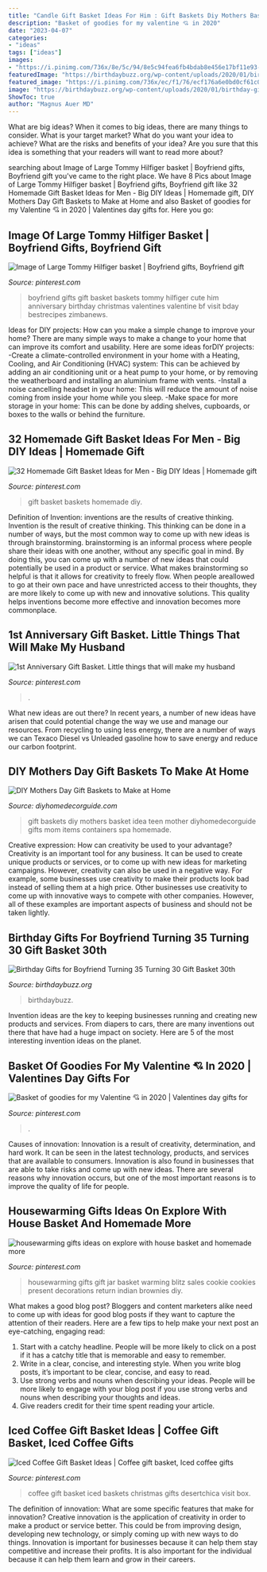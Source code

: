 ```yaml
---
title: "Candle Gift Basket Ideas For Him : Gift Baskets Diy Mothers Basket Idea Teen Mother Diyhomedecorguide Gifts Mom Items Containers Spa Homemade"
description: "Basket of goodies for my valentine 💘 in 2020"
date: "2023-04-07"
categories:
- "ideas"
tags: ["ideas"]
images:
- "https://i.pinimg.com/736x/8e/5c/94/8e5c94fea6fb4bdab8e456e17bf11e93--coffee-gift-baskets-coffee-gifts.jpg"
featuredImage: "https://birthdaybuzz.org/wp-content/uploads/2020/01/birthday-gifts-for-boyfriend-turning-35-turning-30-gift-basket-30th-birthday-gifts-30th-of-birthday-gifts-for-boyfriend-turning-35-scaled.jpg"
featured_image: "https://i.pinimg.com/736x/ec/f1/76/ecf176a6e0bd0cf61c033befcde310f7--homemade-gift-baskets-fundraiser-baskets.jpg"
image: "https://birthdaybuzz.org/wp-content/uploads/2020/01/birthday-gifts-for-boyfriend-turning-35-turning-30-gift-basket-30th-birthday-gifts-30th-of-birthday-gifts-for-boyfriend-turning-35-scaled.jpg"
ShowToc: true
author: "Magnus Auer MD"
---
```



What are big ideas?
When it comes to big ideas, there are many things to consider. What is your target market? What do you want your idea to achieve? What are the risks and benefits of your idea? Are you sure that this idea is something that your readers will want to read more about?

	

		
searching about Image of Large Tommy Hilfiger basket | Boyfriend gifts, Boyfriend gift you've came to the right place. We have 8 Pics about Image of Large Tommy Hilfiger basket | Boyfriend gifts, Boyfriend gift like 32 Homemade Gift Basket Ideas for Men - Big DIY Ideas | Homemade gift, DIY Mothers Day Gift Baskets to Make at Home and also Basket of goodies for my Valentine 💘 in 2020 | Valentines day gifts for. Here you go:
		
    
## Image Of Large Tommy Hilfiger Basket | Boyfriend Gifts, Boyfriend Gift

<img loading=lazy src="https://i.pinimg.com/736x/4b/8f/ab/4b8fab6d0bcb725af758918859b84cb7.jpg" onerror="this.onerror=null;this.src='https://tse1.mm.bing.net/th?id=OIP.mBHOsQEwowp_s9n4fSkzbwHaJ3&amp;pid=15.1';" alt="Image of Large Tommy Hilfiger basket | Boyfriend gifts, Boyfriend gift">

_Source: pinterest.com_

>boyfriend gifts gift basket baskets tommy hilfiger cute him anniversary birthday christmas valentines valentine bf visit bday bestrecipes zimbanews. 

	

Ideas for DIY projects: How can you make a simple change to improve your home?
There are many simple ways to make a change to your home that can improve its comfort and usability. Here are some ideas forDIY projects: 
-Create a climate-controlled environment in your home with a Heating, Cooling, and Air Conditioning (HVAC) system: This can be achieved by adding an air conditioning unit or a heat pump to your home, or by removing the weatherboard and installing an aluminium frame with vents. 
-Install a noise cancelling headset in your home: This will reduce the amount of noise coming from inside your home while you sleep. 
-Make space for more storage in your home: This can be done by adding shelves, cupboards, or boxes to the walls or behind the furniture.

    
## 32 Homemade Gift Basket Ideas For Men - Big DIY Ideas | Homemade Gift

<img loading=lazy src="https://i.pinimg.com/736x/ec/f1/76/ecf176a6e0bd0cf61c033befcde310f7--homemade-gift-baskets-fundraiser-baskets.jpg" onerror="this.onerror=null;this.src='https://tse4.mm.bing.net/th?id=OIP.Bpz1RUeSOR5j-VBB3BW-cwHaJ4&amp;pid=15.1';" alt="32 Homemade Gift Basket Ideas for Men - Big DIY Ideas | Homemade gift">

_Source: pinterest.com_

>gift basket baskets homemade diy. 

	

Definition of Invention: inventions are the results of creative thinking.
Invention is the result of creative thinking. This thinking can be done in a number of ways, but the most common way to come up with new ideas is through brainstorming. brainstorming is an informal process where people share their ideas with one another, without any specific goal in mind. By doing this, you can come up with a number of new ideas that could potentially be used in a product or service.
What makes brainstorming so helpful is that it allows for creativity to freely flow. When people areallowed to go at their own pace and have unrestricted access to their thoughts, they are more likely to come up with new and innovative solutions. This quality helps inventions become more effective and innovation becomes more commonplace.

    
## 1st Anniversary Gift Basket. Little Things That Will Make My Husband

<img loading=lazy src="https://i.pinimg.com/736x/57/3d/34/573d345b5e47278345c19333d5dbfc81--st-anniversary-gifts-fails.jpg" onerror="this.onerror=null;this.src='https://tse1.mm.bing.net/th?id=OIP.7JGmLr5cBXVKa49YFvHX9AHaJ3&amp;pid=15.1';" alt="1st Anniversary Gift Basket. Little things that will make my husband">

_Source: pinterest.com_

>. 

	

What new ideas are out there?
In recent years, a number of new ideas have arisen that could potential change the way we use and manage our resources. From recycling to using less energy, there are a number of ways we can Texaco Diesel vs Unleaded gasoline how to save energy and reduce our carbon footprint.

    
## DIY Mothers Day Gift Baskets To Make At Home

<img loading=lazy src="http://diyhomedecorguide.com/wp-content/uploads/2015/04/Cute-DIY-gift-baskets.jpg" onerror="this.onerror=null;this.src='https://tse1.mm.bing.net/th?id=OIP.F_LFKH93Za3O4YVN6ez4HQHaLx&amp;pid=15.1';" alt="DIY Mothers Day Gift Baskets to Make at Home">

_Source: diyhomedecorguide.com_

>gift baskets diy mothers basket idea teen mother diyhomedecorguide gifts mom items containers spa homemade. 

	

Creative expression: How can creativity be used to your advantage?
Creativity is an important tool for any business. It can be used to create unique products or services, or to come up with new ideas for marketing campaigns. However, creativity can also be used in a negative way. For example, some businesses use creativity to make their products look bad instead of selling them at a high price. Other businesses use creativity to come up with innovative ways to compete with other companies. However, all of these examples are important aspects of business and should not be taken lightly.

    
## Birthday Gifts For Boyfriend Turning 35 Turning 30 Gift Basket 30th

<img loading=lazy src="https://birthdaybuzz.org/wp-content/uploads/2020/01/birthday-gifts-for-boyfriend-turning-35-turning-30-gift-basket-30th-birthday-gifts-30th-of-birthday-gifts-for-boyfriend-turning-35-scaled.jpg" onerror="this.onerror=null;this.src='https://tse4.mm.bing.net/th?id=OIP.ccrLyHz9GAUz2gWmpSXG4gHaJ4&amp;pid=15.1';" alt="Birthday Gifts for Boyfriend Turning 35 Turning 30 Gift Basket 30th">

_Source: birthdaybuzz.org_

>birthdaybuzz. 

	

Invention ideas are the key to keeping businesses running and creating new products and services. From diapers to cars, there are many inventions out there that have had a huge impact on society. Here are 5 of the most interesting invention ideas on the planet.

    
## Basket Of Goodies For My Valentine 💘 In 2020 | Valentines Day Gifts For

<img loading=lazy src="https://i.pinimg.com/736x/94/8e/8d/948e8de931000defe38db996f4c2136a.jpg" onerror="this.onerror=null;this.src='https://tse2.mm.bing.net/th?id=OIP.lDhizNYmKAh4LotRIRY5YAHaJ3&amp;pid=15.1';" alt="Basket of goodies for my Valentine 💘 in 2020 | Valentines day gifts for">

_Source: pinterest.com_

>. 

	

Causes of innovation:
Innovation is a result of creativity, determination, and hard work. It can be seen in the latest technology, products, and services that are available to consumers. Innovation is also found in businesses that are able to take risks and come up with new ideas. There are several reasons why innovation occurs, but one of the most important reasons is to improve the quality of life for people.

    
## Housewarming Gifts Ideas On Explore With House Basket And Homemade More

<img loading=lazy src="https://i.pinimg.com/736x/c4/99/83/c499833230fabd85dd992762dab2906c.jpg" onerror="this.onerror=null;this.src='https://tse3.mm.bing.net/th?id=OIP.wpmAB4R1uGn9z1Zwoyj_MwHaJ3&amp;pid=15.1';" alt="housewarming gifts ideas on explore with house basket and homemade more">

_Source: pinterest.com_

>housewarming gifts gift jar basket warming blitz sales cookie cookies present decorations return indian brownies diy. 

	

What makes a good blog post?
Bloggers and content marketers alike need to come up with ideas for good blog posts if they want to capture the attention of their readers. Here are a few tips to help make your next post an eye-catching, engaging read: 
1. Start with a catchy headline. People will be more likely to click on a post if it has a catchy title that is memorable and easy to remember.
2. Write in a clear, concise, and interesting style. When you write blog posts, it’s important to be clear, concise, and easy to read.
3. Use strong verbs and nouns when describing your ideas. People will be more likely to engage with your blog post if you use strong verbs and nouns when describing your thoughts and ideas.
4. Give readers credit for their time spent reading your article.

    
## Iced Coffee Gift Basket Ideas | Coffee Gift Basket, Iced Coffee Gifts

<img loading=lazy src="https://i.pinimg.com/736x/8e/5c/94/8e5c94fea6fb4bdab8e456e17bf11e93--coffee-gift-baskets-coffee-gifts.jpg" onerror="this.onerror=null;this.src='https://tse2.mm.bing.net/th?id=OIP.23KRykJuzlcOnfn-FyxXIwHaLI&amp;pid=15.1';" alt="Iced Coffee Gift Basket Ideas | Coffee gift basket, Iced coffee gifts">

_Source: pinterest.com_

>coffee gift basket iced baskets christmas gifts desertchica visit box. 

	

The definition of innovation: What are some specific features that make for innovation?
Creative innovation is the application of creativity in order to make a product or service better. This could be from improving design, developing new technology, or simply coming up with new ways to do things. Innovation is important for businesses because it can help them stay competitive and increase their profits. It is also important for the individual because it can help them learn and grow in their careers.

